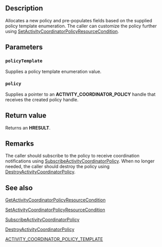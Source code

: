 ## Description

Allocates a new policy and pre-populates fields based on the supplied policy template enumeration. The caller can customize the policy further using [SetActivityCoordinatorPolicyResourceCondition](https://learn.microsoft.com/windows/win32/api/activitycoordinator/nf-activitycoordinator-setactivitycoordinatorpolicyresourcecondition).

## Parameters

### `policyTemplate`

Supplies a policy template enumeration value.

### `policy`

Supplies a pointer to an **ACTIVITY_COORDINATOR_POLICY** handle that receives the created policy handle.

## Return value

Returns an **HRESULT**.

## Remarks

The caller should subscribe to the policy to receive coordination notifications using [SubscribeActivityCoordinatorPolicy](https://learn.microsoft.com/windows/win32/api/activitycoordinator/nf-activitycoordinator-subscribeactivitycoordinatorpolicy). When no longer needed, the caller should destroy the policy using [DestroyActivityCoordinatorPolicy](https://learn.microsoft.com/windows/win32/api/activitycoordinator/nf-activitycoordinator-destroyactivitycoordinatorpolicy).

## See also

[GetActivityCoordinatorPolicyResourceCondition](https://learn.microsoft.com/windows/win32/api/activitycoordinator/nf-activitycoordinator-getactivitycoordinatorpolicyresourcecondition)

[SetActivityCoordinatorPolicyResourceCondition](https://learn.microsoft.com/windows/win32/api/activitycoordinator/nf-activitycoordinator-setactivitycoordinatorpolicyresourcecondition)

[SubscribeActivityCoordinatorPolicy](https://learn.microsoft.com/windows/win32/api/activitycoordinator/nf-activitycoordinator-subscribeactivitycoordinatorpolicy)

[DestroyActivityCoordinatorPolicy](https://learn.microsoft.com/windows/win32/api/activitycoordinator/nf-activitycoordinator-destroyactivitycoordinatorpolicy)

[ACTIVITY_COORDINATOR_POLICY_TEMPLATE](https://learn.microsoft.com/windows/win32/api/activitycoordinatortypes/ne-activitycoordinatortypes-activity_coordinator_policy_template)